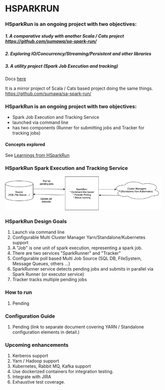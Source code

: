 # HSPARKRUN

### HSparkRun is an ongoing project with two objectives: 
##### 1. A comparative study with another Scala / Cats project https://github.com/sumawa/sa-spark-run/
##### 2. Exploring IO/Concurrency/Streaming/Persistent and other libraries  
##### 3. A utility project (Spark Job Execution and tracking)

Docs [here](https://htmlpreview.github.io/?https://github.com/sumawa/hspark-run/blob/master/docs/index.html) 

It is a mirror project of Scala / Cats based project doing the same things.
https://github.com/sumawa/sa-spark-run/

### HSparkRun is an ongoing project with two objectives: 
* Spark Job Execution and Tracking Service
* launched via command line
* has two components (Runner for submitting jobs and Tracker for tracking jobs)

#### Concepts explored
See [Learnings from HSparkRun](HSPARKRUN_LEARN.md)

        
### HSparkRun Spark Execution and Tracking Service

![alt text](sparkrun.png "HSparkRun executor and Trakcing Service")

### HSparkRun Design Goals

1. Launch via command line
2. Configurable Multi Cluster Manager Yarn/Standalone/Kubernetes support
3. A "Job" is one unit of spark execution, representing a spark job.
5. There are two services "SparkRunner" and "Tracker"
4. Configurable poll based Multi Job Source (SQL DB, FileSystem, Message Queues, others ...)
5. SparkRunner service detects pending jobs and submits in parallel via Spark Runner (or executor service)
7. Tracker tracks multiple pending jobs 

### How to run
1. Pending

### Configuration Guide
1. Pending (link to separate document covering YARN / Standalone configuration elements in detail.)

### Upcoming enhancements

1. Kerberos support
2. Yarn / Hadoop support
3. Kubernetes, Rabbit MQ, Kafka support
4. Use dockerized containers for integration testing.
5. Integrate with JIRA
6. Exhaustive test coverage.



	
